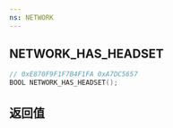```yaml
---
ns: NETWORK
---
```

## NETWORK_HAS_HEADSET

```c
// 0xE870F9F1F7B4F1FA 0xA7DC5657
BOOL NETWORK_HAS_HEADSET();
```


## 返回值
